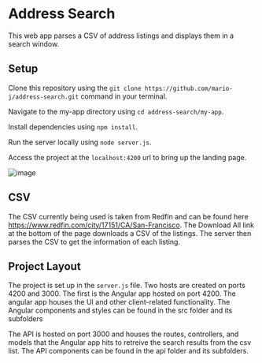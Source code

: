 # Address Search

This web app parses a CSV of address listings and displays them in a search window.

## Setup

Clone this repository using the ```git clone https://github.com/mario-j/address-search.git``` command in your terminal.

Navigate to the my-app directory using ```cd address-search/my-app```.

Install dependencies using ```npm install```.

Run the server locally using ```node server.js```.

Access the project at the ```localhost:4200``` url to bring up the landing page. 

![image](https://user-images.githubusercontent.com/54779892/130700962-c1460b04-7cfc-45e3-8592-1da04e16d2c5.png)

## CSV

The CSV currently being used is taken from Redfin and can be found here https://www.redfin.com/city/17151/CA/San-Francisco. The Download All link at the bottom of the page downloads a CSV of the listings. The server then parses the CSV to get the information of each listing.

## Project Layout

The project is set up in the ```server.js``` file. Two hosts are created on ports 4200 and 3000. The first is the Angular app hosted on port 4200. The angular app houses the UI and other client-related functionality. The Angular components and styles can be found in the src folder and its subfolders 

The API is hosted on port 3000 and houses the routes, controllers, and models that the Angular app hits to retreive the search results from the csv list. The API components can be found in the api folder and its subfolders.
